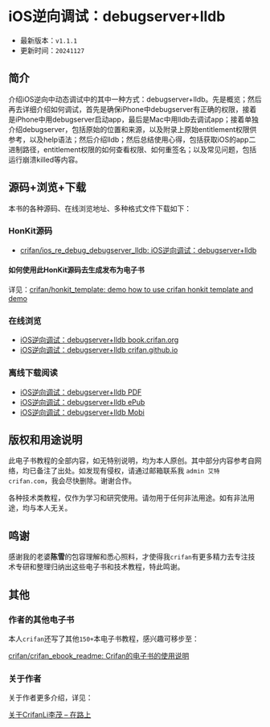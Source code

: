 # iOS逆向调试：debugserver+lldb

* 最新版本：`v1.1.1`
* 更新时间：`20241127`

## 简介

介绍iOS逆向中动态调试中的其中一种方式：debugserver+lldb。先是概览；然后再去详细介绍如何调试，首先是确保iPhone中debugserver有正确的权限，接着是iPhone中用debugserver启动app，最后是Mac中用lldb去调试app；接着单独介绍debugserver，包括原始的位置和来源，以及附录上原始entitlement权限供参考，以及help语法；然后介绍lldb；然后总结使用心得，包括获取iOS的app二进制路径，entitlement权限的如何查看权限、如何重签名；以及常见问题，包括运行崩溃killed等内容。

## 源码+浏览+下载

本书的各种源码、在线浏览地址、多种格式文件下载如下：

### HonKit源码

* [crifan/ios_re_debug_debugserver_lldb: iOS逆向调试：debugserver+lldb](https://github.com/crifan/ios_re_debug_debugserver_lldb)

#### 如何使用此HonKit源码去生成发布为电子书

详见：[crifan/honkit_template: demo how to use crifan honkit template and demo](https://github.com/crifan/honkit_template)

### 在线浏览

* [iOS逆向调试：debugserver+lldb book.crifan.org](https://book.crifan.org/books/ios_re_debug_debugserver_lldb/website/)
* [iOS逆向调试：debugserver+lldb crifan.github.io](https://crifan.github.io/ios_re_debug_debugserver_lldb/website/)

### 离线下载阅读

* [iOS逆向调试：debugserver+lldb PDF](https://book.crifan.org/books/ios_re_debug_debugserver_lldb/pdf/ios_re_debug_debugserver_lldb.pdf)
* [iOS逆向调试：debugserver+lldb ePub](https://book.crifan.org/books/ios_re_debug_debugserver_lldb/epub/ios_re_debug_debugserver_lldb.epub)
* [iOS逆向调试：debugserver+lldb Mobi](https://book.crifan.org/books/ios_re_debug_debugserver_lldb/mobi/ios_re_debug_debugserver_lldb.mobi)

## 版权和用途说明

此电子书教程的全部内容，如无特别说明，均为本人原创。其中部分内容参考自网络，均已备注了出处。如发现有侵权，请通过邮箱联系我 `admin 艾特 crifan.com`，我会尽快删除。谢谢合作。

各种技术类教程，仅作为学习和研究使用。请勿用于任何非法用途。如有非法用途，均与本人无关。

## 鸣谢

感谢我的老婆**陈雪**的包容理解和悉心照料，才使得我`crifan`有更多精力去专注技术专研和整理归纳出这些电子书和技术教程，特此鸣谢。

## 其他

### 作者的其他电子书

本人`crifan`还写了其他`150+`本电子书教程，感兴趣可移步至：

[crifan/crifan_ebook_readme: Crifan的电子书的使用说明](https://github.com/crifan/crifan_ebook_readme)

### 关于作者

关于作者更多介绍，详见：

[关于CrifanLi李茂 – 在路上](https://www.crifan.org/about/)
